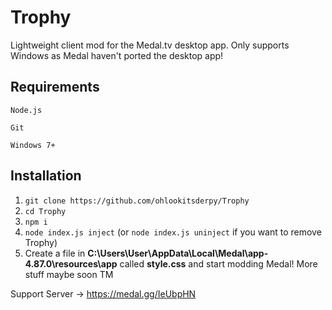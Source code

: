 # Trophy
Lightweight client mod for the Medal.tv desktop app. Only supports Windows as Medal haven't ported the desktop app!

## Requirements
``Node.js``

``Git``

``Windows 7+``

## Installation 
1. ``git clone https://github.com/ohlookitsderpy/Trophy``
2. ``cd Trophy``
3. ``npm i``
4. ``node index.js inject`` (or ``node index.js uninject`` if you want to remove Trophy)
5. Create a file in **C:\Users\User\AppData\Local\Medal\app-4.87.0\resources\app** called **style.css** and start modding Medal! More stuff maybe soon TM


Support Server -> https://medal.gg/IeUbpHN
